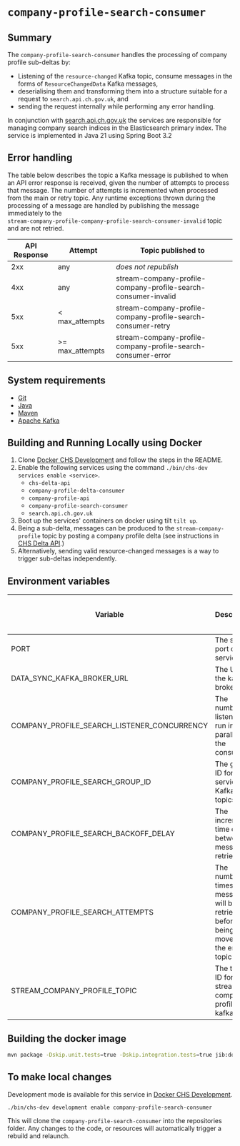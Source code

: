 # `company-profile-search-consumer`

## Summary

The ``company-profile-search-consumer`` handles the processing of company profile sub-deltas by:

* Listening of the `resource-changed` Kafka topic, consume messages in the forms of `ResourceChangedData` Kafka messages, 
* deserialising them and transforming them into a structure suitable for a request to `search.api.ch.gov.uk`, and
* sending the request internally while performing any error handling.

In conjunction with [search.api.ch.gov.uk](https://github.com/companieshouse/search.api.ch.gov.uk) the services are responsible for managing company search indices in the Elasticsearch primary index.
The service is implemented in Java 21 using Spring Boot 3.2

## Error handling

The table below describes the topic a Kafka message is published to when an API error response is received, given the
number of attempts to process that message. The number of attempts is incremented when processed from the main or
retry topic. Any runtime exceptions thrown during the processing of a message are handled by publishing the message
immediately to the <br>`stream-company-profile-company-profile-search-consumer-invalid` topic and are not retried.

| API Response | Attempt          | Topic published to                                             |
|--------------|------------------|----------------------------------------------------------------|
| 2xx          | any              | _does not republish_                                           |
| 4xx          | any              | stream-company-profile-company-profile-search-consumer-invalid |
| 5xx          | < max_attempts   | stream-company-profile-company-profile-search-consumer-retry   |
| 5xx          | \>= max_attempts | stream-company-profile-company-profile-search-consumer-error   |

## System requirements

* [Git](https://git-scm.com/downloads)
* [Java](http://www.oracle.com/technetwork/java/javase/downloads)
* [Maven](https://maven.apache.org/download.cgi)
* [Apache Kafka](https://kafka.apache.org/)

## Building and Running Locally using Docker

1. Clone [Docker CHS Development](https://github.com/companieshouse/docker-chs-development) and follow the steps in the
   README.
2. Enable the following services using the command `./bin/chs-dev services enable <service>`.
    * `chs-delta-api`
    * `company-profile-delta-consumer`
    * `company-profile-api`
    * `company-profile-search-consumer`
    * `search.api.ch.gov.uk`
3. Boot up the services' containers on docker using tilt `tilt up`.
4. Being a sub-delta, messages can be produced to the `stream-company-profile` topic by posting a company profile delta (see instructions in [CHS Delta API](https://github.com/companieshouse/chs-delta-api).)
5. Alternatively, sending valid resource-changed messages is a way to trigger sub-deltas independently. 

## Environment variables

| Variable                                    | Description                                                                         | Example (from docker-chs-development) |
|---------------------------------------------|-------------------------------------------------------------------------------------|---------------------------------------|
| PORT                                        | The server port of this service                                                     | 8081                                  |
| DATA_SYNC_KAFKA_BROKER_URL                  | The URL to the kafka broker                                                         | kafka:9092                            |
| COMPANY_PROFILE_SEARCH_LISTENER_CONCURRENCY | The number of listeners run in parallel for the consumer                            | 1                                     |
| COMPANY_PROFILE_SEARCH_GROUP_ID             | The group ID for the service's Kafka topics                                         | company-profile-search-consumer       |
| COMPANY_PROFILE_SEARCH_BACKOFF_DELAY        | The incremental time delay between message retries                                  | stream-company-profile                |
| COMPANY_PROFILE_SEARCH_ATTEMPTS             | The number of times a message will be retried before being moved to the error topic | 5                                     |
| STREAM_COMPANY_PROFILE_TOPIC                | The topic ID for the  stream-company-profile kafka topic                            | 100                                   |

## Building the docker image
```bash
mvn package -Dskip.unit.tests=true -Dskip.integration.tests=true jib:dockerBuild
```

## To make local changes

Development mode is available for this service
in [Docker CHS Development](https://github.com/companieshouse/docker-chs-development).

    ./bin/chs-dev development enable company-profile-search-consumer

This will clone the `company-profile-search-consumer` into the repositories folder. Any changes to the code, or resources
will automatically trigger a rebuild and relaunch.